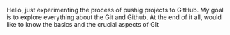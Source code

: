 Hello, just experimenting the process of pushig projects to GitHub. 
My goal is to explore everything about the Git and Github.
At the end of it all, would like to know the basics and the crucial aspects of GIt

